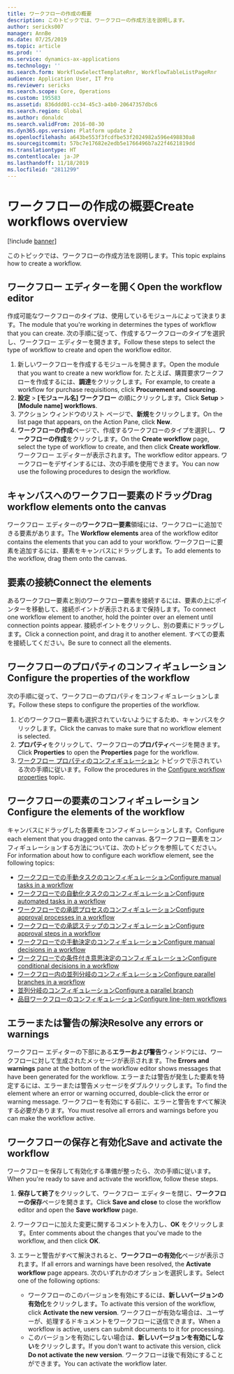 ```yaml
---
title: ワークフローの作成の概要
description: このトピックでは、ワークフローの作成方法を説明します。
author: sericks007
manager: AnnBe
ms.date: 07/25/2019
ms.topic: article
ms.prod: ''
ms.service: dynamics-ax-applications
ms.technology: ''
ms.search.form: WorkflowSelectTemplateRnr, WorkflowTableListPageRnr
audience: Application User, IT Pro
ms.reviewer: sericks
ms.search.scope: Core, Operations
ms.custom: 195583
ms.assetid: 836ddd01-cc34-45c3-a4b0-20647357dbc6
ms.search.region: Global
ms.author: donaldc
ms.search.validFrom: 2016-08-30
ms.dyn365.ops.version: Platform update 2
ms.openlocfilehash: a643be553f3fcdfbe53f2024982a596e498830a8
ms.sourcegitcommit: 57bc7e17682e2edb5e1766496b7a22f4621819dd
ms.translationtype: HT
ms.contentlocale: ja-JP
ms.lasthandoff: 11/18/2019
ms.locfileid: "2811299"
---
```

# <a name="create-workflows-overview"></a><span data-ttu-id="428a4-103">ワークフローの作成の概要</span><span class="sxs-lookup"><span data-stu-id="428a4-103">Create workflows overview</span></span>

[!include [banner](../includes/banner.md)]

<span data-ttu-id="428a4-104">このトピックでは、ワークフローの作成方法を説明します。</span><span class="sxs-lookup"><span data-stu-id="428a4-104">This topic explains how to create a workflow.</span></span>

## <a name="open-the-workflow-editor"></a><span data-ttu-id="428a4-105">ワークフロー エディターを開く</span><span class="sxs-lookup"><span data-stu-id="428a4-105">Open the workflow editor</span></span>

<span data-ttu-id="428a4-106">作成可能なワークフローのタイプは、使用しているモジュールによって決まります。</span><span class="sxs-lookup"><span data-stu-id="428a4-106">The module that you're working in determines the types of workflow that you can create.</span></span> <span data-ttu-id="428a4-107">次の手順に従って、作成するワークフローのタイプを選択し、ワークフロー エディターを開きます。</span><span class="sxs-lookup"><span data-stu-id="428a4-107">Follow these steps to select the type of workflow to create and open the workflow editor.</span></span>

1. <span data-ttu-id="428a4-108">新しいワークフローを作成するモジュールを開きます。</span><span class="sxs-lookup"><span data-stu-id="428a4-108">Open the module that you want to create a new workflow for.</span></span> <span data-ttu-id="428a4-109">たとえば、購買要求ワークフローを作成するには、**調達**をクリックします。</span><span class="sxs-lookup"><span data-stu-id="428a4-109">For example, to create a workflow for purchase requisitions, click **Procurement and sourcing**.</span></span>
2. <span data-ttu-id="428a4-110">**設定** &gt; **\[モジュール名\] ワークフロー** の順にクリックします。</span><span class="sxs-lookup"><span data-stu-id="428a4-110">Click **Setup** &gt; **\[Module name\] workflows**.</span></span>
3. <span data-ttu-id="428a4-111">アクション ウィンドウのリスト ページで、**新規**をクリックします。</span><span class="sxs-lookup"><span data-stu-id="428a4-111">On the list page that appears, on the Action Pane, click **New**.</span></span>
4. <span data-ttu-id="428a4-112">**ワークフローの作成**ページで、作成するワークフローのタイプを選択し、**ワークフローの作成**をクリックします。</span><span class="sxs-lookup"><span data-stu-id="428a4-112">On the **Create workflow** page, select the type of workflow to create, and then click **Create workflow**.</span></span> <span data-ttu-id="428a4-113">ワークフロー エディターが表示されます。</span><span class="sxs-lookup"><span data-stu-id="428a4-113">The workflow editor appears.</span></span> <span data-ttu-id="428a4-114">ワークフローをデザインするには、次の手順を使用できます。</span><span class="sxs-lookup"><span data-stu-id="428a4-114">You can now use the following procedures to design the workflow.</span></span>

## <a name="drag-workflow-elements-onto-the-canvas"></a><span data-ttu-id="428a4-115">キャンバスへのワークフロー要素のドラッグ</span><span class="sxs-lookup"><span data-stu-id="428a4-115">Drag workflow elements onto the canvas</span></span>

<span data-ttu-id="428a4-116">ワークフロー エディターの**ワークフロー要素**領域には、ワークフローに追加できる要素があります。</span><span class="sxs-lookup"><span data-stu-id="428a4-116">The **Workflow elements** area of the workflow editor contains the elements that you can add to your workflow.</span></span> <span data-ttu-id="428a4-117">ワークフローに要素を追加するには、要素をキャンバスにドラッグします。</span><span class="sxs-lookup"><span data-stu-id="428a4-117">To add elements to the workflow, drag them onto the canvas.</span></span>

## <a name="connect-the-elements"></a><span data-ttu-id="428a4-118">要素の接続</span><span class="sxs-lookup"><span data-stu-id="428a4-118">Connect the elements</span></span>

<span data-ttu-id="428a4-119">あるワークフロー要素と別のワークフロー要素を接続するには、要素の上にポインターを移動して、接続ポイントが表示されるまで保持します。</span><span class="sxs-lookup"><span data-stu-id="428a4-119">To connect one workflow element to another, hold the pointer over an element until connection points appear.</span></span> <span data-ttu-id="428a4-120">接続ポイントをクリックし、別の要素にドラッグします。</span><span class="sxs-lookup"><span data-stu-id="428a4-120">Click a connection point, and drag it to another element.</span></span> <span data-ttu-id="428a4-121">すべての要素を接続してください。</span><span class="sxs-lookup"><span data-stu-id="428a4-121">Be sure to connect all the elements.</span></span>

## <a name="configure-the-properties-of-the-workflow"></a><span data-ttu-id="428a4-122">ワークフローのプロパティのコンフィギュレーション</span><span class="sxs-lookup"><span data-stu-id="428a4-122">Configure the properties of the workflow</span></span>

<span data-ttu-id="428a4-123">次の手順に従って、ワークフローのプロパティをコンフィギュレーションします。</span><span class="sxs-lookup"><span data-stu-id="428a4-123">Follow these steps to configure the properties of the workflow.</span></span>

1. <span data-ttu-id="428a4-124">どのワークフロー要素も選択されていないようにするため、キャンバスをクリックします。</span><span class="sxs-lookup"><span data-stu-id="428a4-124">Click the canvas to make sure that no workflow element is selected.</span></span>
2. <span data-ttu-id="428a4-125">**プロパティ**をクリックして、ワークフローの**プロパティ**ページを開きます。</span><span class="sxs-lookup"><span data-stu-id="428a4-125">Click **Properties** to open the **Properties** page for the workflow.</span></span>
3. <span data-ttu-id="428a4-126">[ワークフロー プロパティのコンフィギュレーション](configure-workflow-properties.md) トピックで示されている次の手順に従います。</span><span class="sxs-lookup"><span data-stu-id="428a4-126">Follow the procedures in the [Configure workflow properties](configure-workflow-properties.md) topic.</span></span>

## <a name="configure-the-elements-of-the-workflow"></a><span data-ttu-id="428a4-127">ワークフローの要素のコンフィギュレーション</span><span class="sxs-lookup"><span data-stu-id="428a4-127">Configure the elements of the workflow</span></span>

<span data-ttu-id="428a4-128">キャンバスにドラッグした各要素をコンフィギュレーションします。</span><span class="sxs-lookup"><span data-stu-id="428a4-128">Configure each element that you dragged onto the canvas.</span></span> <span data-ttu-id="428a4-129">各ワークフロー要素をコンフィギュレーションする方法については、次のトピックを参照してください。</span><span class="sxs-lookup"><span data-stu-id="428a4-129">For information about how to configure each workflow element, see the following topics:</span></span>

- [<span data-ttu-id="428a4-130">ワークフローでの手動タスクのコンフィギュレーション</span><span class="sxs-lookup"><span data-stu-id="428a4-130">Configure manual tasks in a workflow</span></span>](configure-manual-task-workflow.md)
- [<span data-ttu-id="428a4-131">ワークフローでの自動化タスクのコンフィギュレーション</span><span class="sxs-lookup"><span data-stu-id="428a4-131">Configure automated tasks in a workflow</span></span>](configure-automated-task-workflow.md)
- [<span data-ttu-id="428a4-132">ワークフローでの承認プロセスのコンフィギュレーション</span><span class="sxs-lookup"><span data-stu-id="428a4-132">Configure approval processes in a workflow</span></span>](configure-approval-process-workflow.md)
- [<span data-ttu-id="428a4-133">ワークフローでの承認ステップのコンフィギュレーション</span><span class="sxs-lookup"><span data-stu-id="428a4-133">Configure approval steps in a workflow</span></span>](configure-approval-step-workflow.md)
- [<span data-ttu-id="428a4-134">ワークフローでの手動決定のコンフィギュレーション</span><span class="sxs-lookup"><span data-stu-id="428a4-134">Configure manual decisions in a workflow</span></span>](configure-manual-decision-workflow.md)
- [<span data-ttu-id="428a4-135">ワークフローでの条件付き意思決定のコンフィギュレーション</span><span class="sxs-lookup"><span data-stu-id="428a4-135">Configure conditional decisions in a workflow</span></span>](configure-conditional-decision-workflow.md)
- [<span data-ttu-id="428a4-136">ワークフロー内の並列分岐のコンフィギュレーション</span><span class="sxs-lookup"><span data-stu-id="428a4-136">Configure parallel branches in a workflow</span></span>](configure-parallel-activity-workflow.md)
- [<span data-ttu-id="428a4-137">並列分岐のコンフィギュレーション</span><span class="sxs-lookup"><span data-stu-id="428a4-137">Configure a parallel branch</span></span>](configure-parallel-branch-workflow.md)
- [<span data-ttu-id="428a4-138">品目ワークフローのコンフィギュレーション</span><span class="sxs-lookup"><span data-stu-id="428a4-138">Configure line-item workflows</span></span>](configure-line-item-workflow.md)

## <a name="resolve-any-errors-or-warnings"></a><span data-ttu-id="428a4-139">エラーまたは警告の解決</span><span class="sxs-lookup"><span data-stu-id="428a4-139">Resolve any errors or warnings</span></span>

<span data-ttu-id="428a4-140">ワークフロー エディターの下部にある**エラーおよび警告**ウィンドウには、ワークフローに対して生成されたメッセージが表示されます。</span><span class="sxs-lookup"><span data-stu-id="428a4-140">The **Errors and warnings** pane at the bottom of the workflow editor shows messages that have been generated for the workflow.</span></span> <span data-ttu-id="428a4-141">エラーまたは警告が発生した要素を特定するには、エラーまたは警告メッセージをダブルクリックします。</span><span class="sxs-lookup"><span data-stu-id="428a4-141">To find the element where an error or warning occurred, double-click the error or warning message.</span></span> <span data-ttu-id="428a4-142">ワークフローを有効にする前に、エラーと警告をすべて解決する必要があります。</span><span class="sxs-lookup"><span data-stu-id="428a4-142">You must resolve all errors and warnings before you can make the workflow active.</span></span>

## <a name="save-and-activate-the-workflow"></a><span data-ttu-id="428a4-143">ワークフローの保存と有効化</span><span class="sxs-lookup"><span data-stu-id="428a4-143">Save and activate the workflow</span></span>

<span data-ttu-id="428a4-144">ワークフローを保存して有効化する準備が整ったら、次の手順に従います。</span><span class="sxs-lookup"><span data-stu-id="428a4-144">When you're ready to save and activate the workflow, follow these steps.</span></span>

1. <span data-ttu-id="428a4-145">**保存して終了**をクリックして、ワークフロー エディターを閉じ、**ワークフローの保存**ページを開きます。</span><span class="sxs-lookup"><span data-stu-id="428a4-145">Click **Save and close** to close the workflow editor and open the **Save workflow** page.</span></span>
2. <span data-ttu-id="428a4-146">ワークフローに加えた変更に関するコメントを入力し、**OK** をクリックします。</span><span class="sxs-lookup"><span data-stu-id="428a4-146">Enter comments about the changes that you've made to the workflow, and then click **OK**.</span></span>
3. <span data-ttu-id="428a4-147">エラーと警告がすべて解決されると、**ワークフローの有効化**ページが表示されます。</span><span class="sxs-lookup"><span data-stu-id="428a4-147">If all errors and warnings have been resolved, the **Activate workflow** page appears.</span></span> <span data-ttu-id="428a4-148">次のいずれかのオプションを選択します。</span><span class="sxs-lookup"><span data-stu-id="428a4-148">Select one of the following options:</span></span>

    - <span data-ttu-id="428a4-149">ワークフローのこのバージョンを有効にするには、**新しいバージョンの有効化**をクリックします。</span><span class="sxs-lookup"><span data-stu-id="428a4-149">To activate this version of the workflow, click **Activate the new version**.</span></span> <span data-ttu-id="428a4-150">ワークフローが有効な場合は、ユーザーが、処理するドキュメントをワークフローに送信できます。</span><span class="sxs-lookup"><span data-stu-id="428a4-150">When a workflow is active, users can submit documents to it for processing.</span></span>
    - <span data-ttu-id="428a4-151">このバージョンを有効にしない場合は、**新しいバージョンを有効にしない**をクリックします。</span><span class="sxs-lookup"><span data-stu-id="428a4-151">If you don't want to activate this version, click **Do not activate the new version**.</span></span> <span data-ttu-id="428a4-152">ワークフローは後で有効にすることができます。</span><span class="sxs-lookup"><span data-stu-id="428a4-152">You can activate the workflow later.</span></span>
